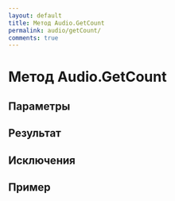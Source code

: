 ```yaml
---
layout: default
title: Метод Audio.GetCount
permalink: audio/getCount/
comments: true
---
```

# Метод Audio.GetCount

## Параметры

## Результат

## Исключения

## Пример
```csharp

```
